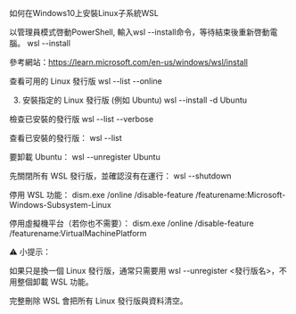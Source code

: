 如何在Windows10上安裝Linux子系統WSL

以管理員模式啓動PowerShell, 輸入wsl --install命令，等待結束後重新啓動電腦。
wsl --install

參考網站：https://learn.microsoft.com/en-us/windows/wsl/install


查看可用的 Linux 發行版
wsl --list --online

3. 安裝指定的 Linux 發行版 (例如 Ubuntu)
wsl --install -d Ubuntu

 檢查已安裝的發行版
 wsl --list --verbose


查看已安裝的發行版：
wsl --list


要卸載 Ubuntu：
wsl --unregister Ubuntu


先關閉所有 WSL 發行版，並確認沒有在運行：
wsl --shutdown

停用 WSL 功能：
dism.exe /online /disable-feature /featurename:Microsoft-Windows-Subsystem-Linux

停用虛擬機平台（若你也不需要）：
dism.exe /online /disable-feature /featurename:VirtualMachinePlatform

⚠️ 小提示：

如果只是換一個 Linux 發行版，通常只需要用 wsl --unregister <發行版名>，不用整個卸載 WSL 功能。

完整刪除 WSL 會把所有 Linux 發行版與資料清空。


